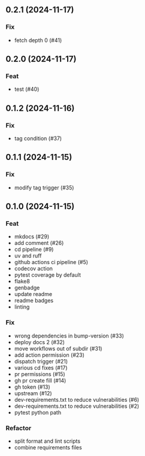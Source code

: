 ## 0.2.1 (2024-11-17)

### Fix

- fetch depth 0 (#41)

## 0.2.0 (2024-11-17)

### Feat

- test (#40)

## 0.1.2 (2024-11-16)

### Fix

- tag condition (#37)

## 0.1.1 (2024-11-15)

### Fix

- modify tag trigger (#35)

## 0.1.0 (2024-11-15)

### Feat

- mkdocs (#29)
- add comment (#26)
- cd pipeline (#9)
- uv and ruff
- github actions ci pipeline (#5)
- codecov action
- pytest coverage by default
- flake8
- genbadge
- update readme
- readme badges
- linting

### Fix

- wrong dependencies in bump-version (#33)
- deploy docs 2 (#32)
- move workflows out of subdir (#31)
- add action permission (#23)
- dispatch trigger (#21)
- various cd fixes (#17)
- pr permissions (#15)
- gh pr create fill (#14)
- gh token (#13)
- upstream (#12)
- dev-requirements.txt to reduce vulnerabilities (#6)
- dev-requirements.txt to reduce vulnerabilities (#2)
- pytest python path

### Refactor

- split format and lint scripts
- combine requirements files
